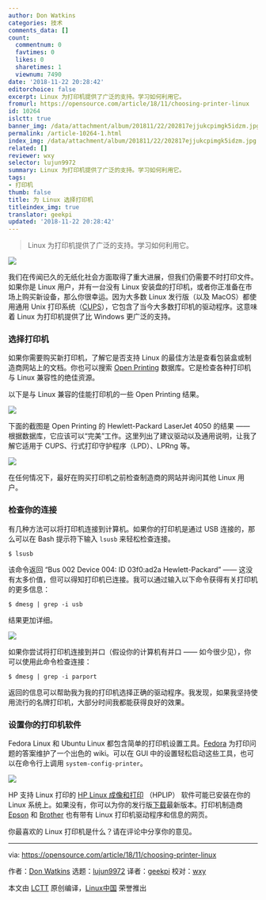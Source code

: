 ```yaml
---
author: Don Watkins
categories: 技术
comments_data: []
count:
  commentnum: 0
  favtimes: 0
  likes: 0
  sharetimes: 1
  viewnum: 7490
date: '2018-11-22 20:28:42'
editorchoice: false
excerpt: Linux 为打印机提供了广泛的支持。学习如何利用它。
fromurl: https://opensource.com/article/18/11/choosing-printer-linux
id: 10264
islctt: true
banner_img: /data/attachment/album/201811/22/202817ejjukcpimgk5idzm.jpg
permalink: /article-10264-1.html
index_img: /data/attachment/album/201811/22/202817ejjukcpimgk5idzm.jpg.thumb.jpg
related: []
reviewer: wxy
selector: lujun9972
summary: Linux 为打印机提供了广泛的支持。学习如何利用它。
tags:
- 打印机
thumb: false
title: 为 Linux 选择打印机
titleindex_img: true
translator: geekpi
updated: '2018-11-22 20:28:42'
---
```



> 
> Linux 为打印机提供了广泛的支持。学习如何利用它。
> 
> 
> 


![](/data/attachment/album/201811/22/202817ejjukcpimgk5idzm.jpg)


我们在传闻已久的无纸化社会方面取得了重大进展，但我们仍需要不时打印文件。如果你是 Linux 用户，并有一台没有 Linux 安装盘的打印机，或者你正准备在市场上购买新设备，那么你很幸运。因为大多数 Linux 发行版（以及 MacOS）都使用通用 Unix 打印系统（[CUPS](https://www.cups.org/)），它包含了当今大多数打印机的驱动程序。这意味着 Linux 为打印机提供了比 Windows 更广泛的支持。


### 选择打印机


如果你需要购买新打印机，了解它是否支持 Linux 的最佳方法是查看包装盒或制造商网站上的文档。你也可以搜索 [Open Printing](http://www.openprinting.org/printers) 数据库。它是检查各种打印机与 Linux 兼容性的绝佳资源。


以下是与 Linux 兼容的佳能打印机的一些 Open Printing 结果。


![](/data/attachment/album/201811/22/202843pstp9dt69hd2hb9y.png)


下面的截图是 Open Printing 的 Hewlett-Packard LaserJet 4050 的结果 —— 根据数据库，它应该可以“完美”工作。这里列出了建议驱动以及通用说明，让我了解它适用于 CUPS、行式打印守护程序（LPD）、LPRng 等。


![](/data/attachment/album/201811/22/202844dnj509qrx3egbgtj.png)


在任何情况下，最好在购买打印机之前检查制造商的网站并询问其他 Linux 用户。


### 检查你的连接


有几种方法可以将打印机连接到计算机。如果你的打印机是通过 USB 连接的，那么可以在 Bash 提示符下输入 `lsusb` 来轻松检查连接。



```
$ lsusb
```

该命令返回 “Bus 002 Device 004: ID 03f0:ad2a Hewlett-Packard” —— 这没有太多价值，但可以得知打印机已连接。我可以通过输入以下命令获得有关打印机的更多信息：



```
$ dmesg | grep -i usb
```

结果更加详细。


![](/data/attachment/album/201811/22/202845q6b5mly68wavwbl5.png)


如果你尝试将打印机连接到并口（假设你的计算机有并口 —— 如今很少见），你可以使用此命令检查连接：



```
$ dmesg | grep -i parport
```

返回的信息可以帮助我为我的打印机选择正确的驱动程序。我发现，如果我坚持使用流行的名牌打印机，大部分时间我都能获得良好的效果。


### 设置你的打印机软件


Fedora Linux 和 Ubuntu Linux 都包含简单的打印机设置工具。[Fedora](https://fedoraproject.org/wiki/Printing) 为打印问题的答案维护了一个出色的 wiki。可以在 GUI 中的设置轻松启动这些工具，也可以在命令行上调用 `system-config-printer`。


![](/data/attachment/album/201811/22/202846fa0222nc6c2rr2c2.png)


HP 支持 Linux 打印的 [HP Linux 成像和打印](https://developers.hp.com/hp-linux-imaging-and-printing) （HPLIP） 软件可能已安装在你的 Linux 系统上。如果没有，你可以为你的发行版[下载](https://developers.hp.com/hp-linux-imaging-and-printing/gethplip)最新版本。打印机制造商 [Epson](https://epson.com/Support/wa00821) 和 [Brother](https://support.brother.com/g/s/id/linux/en/index.html?c=us_ot&lang=en&comple=on&redirect=on) 也有带有 Linux 打印机驱动程序和信息的网页。


你最喜欢的 Linux 打印机是什么？请在评论中分享你的意见。




---


via: <https://opensource.com/article/18/11/choosing-printer-linux>


作者：[Don Watkins](https://opensource.com/users/don-watkins) 选题：[lujun9972](https://github.com/lujun9972) 译者：[geekpi](https://github.com/geekpi) 校对：[wxy](https://github.com/wxy)


本文由 [LCTT](https://github.com/LCTT/TranslateProject) 原创编译，[Linux中国](https://linux.cn/) 荣誉推出